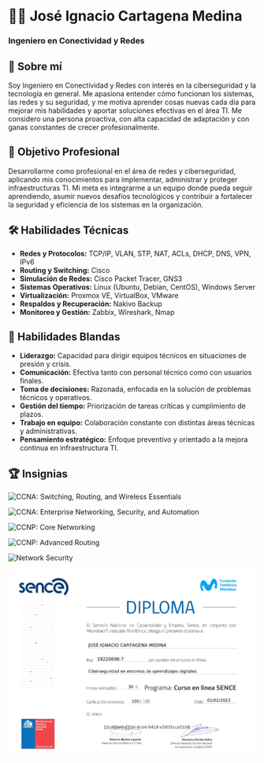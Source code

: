 ﻿# 👨‍💻 José Ignacio Cartagena Medina

### Ingeniero en Conectividad y Redes


## 📌 Sobre mí

Soy Ingeniero en Conectividad y Redes con interés en la ciberseguridad y la tecnología en general. Me apasiona entender cómo funcionan los sistemas, las redes y su seguridad, y me motiva aprender cosas nuevas cada día para mejorar mis habilidades y aportar soluciones efectivas en el área TI. Me considero una persona proactiva, con alta capacidad de adaptación y con ganas constantes de crecer profesionalmente.


## 🎯 Objetivo Profesional

Desarrollarme como profesional en el área de redes y ciberseguridad, aplicando mis conocimientos para implementar, administrar y proteger infraestructuras TI. Mi meta es integrarme a un equipo donde pueda seguir aprendiendo, asumir nuevos desafíos tecnológicos y contribuir a fortalecer la seguridad y eficiencia de los sistemas en la organización.

## 🛠 Habilidades Técnicas

- **Redes y Protocolos:** TCP/IP, VLAN, STP, NAT, ACLs, DHCP, DNS, VPN, IPv6
- **Routing y Switching:** Cisco 
- **Simulación de Redes:** Cisco Packet Tracer, GNS3
- **Sistemas Operativos:** Linux (Ubuntu, Debian, CentOS), Windows Server
- **Virtualización:** Proxmox VE, VirtualBox, VMware
- **Respaldos y Recuperación:** Nakivo Backup 
- **Monitoreo y Gestión:** Zabbix, Wireshark, Nmap

## 🤝 Habilidades Blandas

- **Liderazgo:** Capacidad para dirigir equipos técnicos en situaciones de presión y crisis.
- **Comunicación:** Efectiva tanto con personal técnico como con usuarios finales.
- **Toma de decisiones:** Razonada, enfocada en la solución de problemas técnicos y operativos.
- **Gestión del tiempo:** Priorización de tareas críticas y cumplimiento de plazos.
- **Trabajo en equipo:** Colaboración constante con distintas áreas técnicas y administrativas.
- **Pensamiento estratégico:** Enfoque preventivo y orientado a la mejora continua en infraestructura TI.

## 🏆 Insignias

![CCNA: Switching, Routing, and Wireless Essentials](https://www.credly.com/badges/0f768e74-fdc1-4377-82bd-57985f0ce75b/public_url)

![CCNA: Enterprise Networking, Security, and Automation](https://www.credly.com/badges/47cfb20f-7986-46cd-b520-1332ae6326f0/public_url)

![CCNP: Core Networking](https://www.credly.com/badges/e0903876-2f7f-4078-9ead-a9ce028033ee/public_url)

![CCNP: Advanced Routing](https://www.credly.com/badges/5d4ae9ba-10cb-4191-b5b5-34e7d4cadb12/public_url)

![Network Security](https://www.credly.com/badges/9f105464-2897-419e-a083-8575f595bf06/public_url)

[![Diploma Fundación Telefónica](./certificados/diploma_ft.png)](./certificados/diploma_ft.pdf)

